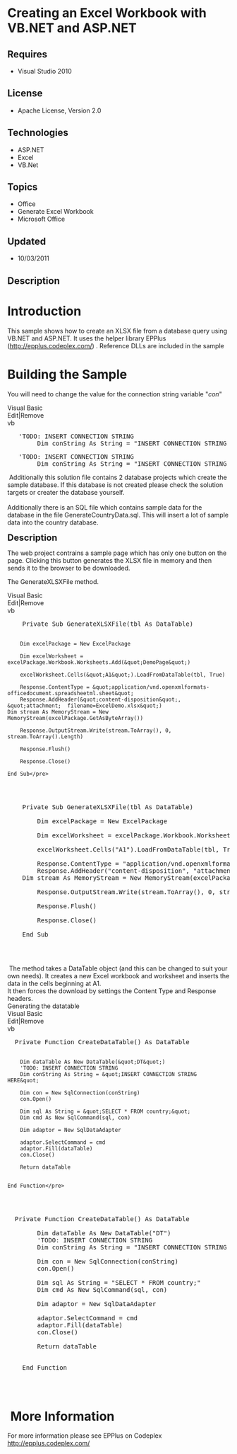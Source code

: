 # Creating an Excel Workbook with VB.NET and ASP.NET
## Requires
- Visual Studio 2010
## License
- Apache License, Version 2.0
## Technologies
- ASP.NET
- Excel
- VB.Net
## Topics
- Office
- Generate Excel Workbook
- Microsoft Office
## Updated
- 10/03/2011
## Description

<h1>Introduction</h1>
<p>This sample shows how to create an XLSX file from a database query using VB.NET and ASP.NET. It uses the helper library EPPlus (<a href="http://epplus.codeplex.com/">http://epplus.codeplex.com/</a>) . Reference DLLs are included in the sample</p>
<h1><span>Building the Sample</span></h1>
<p>You will need to change the value for the connection string variable &quot;<em>con</em>&quot;</p>
<div class="scriptcode">
<div class="pluginEditHolder" pluginCommand="mceScriptCode">
<div class="title"><span>Visual Basic</span></div>
<div class="pluginLinkHolder"><span class="pluginEditHolderLink">Edit</span>|<span class="pluginRemoveHolderLink">Remove</span></div>
<span class="hidden">vb</span>
<pre class="hidden">   'TODO: INSERT CONNECTION STRING
        Dim conString As String = &quot;INSERT CONNECTION STRING HERE&quot;</pre>
<div class="preview">
<pre class="vb">&nbsp;&nbsp;&nbsp;<span class="visualBasic__com">'TODO:&nbsp;INSERT&nbsp;CONNECTION&nbsp;STRING</span>&nbsp;
&nbsp;&nbsp;&nbsp;&nbsp;&nbsp;&nbsp;&nbsp;&nbsp;<span class="visualBasic__keyword">Dim</span>&nbsp;conString&nbsp;<span class="visualBasic__keyword">As</span>&nbsp;<span class="visualBasic__keyword">String</span>&nbsp;=&nbsp;<span class="visualBasic__string">&quot;INSERT&nbsp;CONNECTION&nbsp;STRING&nbsp;HERE&quot;</span></pre>
</div>
</div>
</div>
<div class="endscriptcode">&nbsp;Additionally this solution file contains 2 database projects which create the sample database. If this database is not created please check the solution targets or creater the database yourself.</div>
<div class="endscriptcode">&nbsp;</div>
<div class="endscriptcode">Additionally there is an SQL file which contains sample data for the database in the file GenerateCountryData.sql. This will insert a lot of sample data into the country database.</div>
<p><span style="font-size:20px; font-weight:bold">Description</span></p>
<p>The web project contrains a sample page which has only one button on the page. Clicking this button generates the XLSX file in memory and then sends it to the browser to be downloaded.</p>
<p>The GenerateXLSXFile method.</p>
<div class="scriptcode">
<div class="pluginEditHolder" pluginCommand="mceScriptCode">
<div class="title"><span>Visual Basic</span></div>
<div class="pluginLinkHolder"><span class="pluginEditHolderLink">Edit</span>|<span class="pluginRemoveHolderLink">Remove</span></div>
<span class="hidden">vb</span>
<pre class="hidden">    Private Sub GenerateXLSXFile(tbl As DataTable)

        Dim excelPackage = New ExcelPackage

        Dim excelWorksheet = excelPackage.Workbook.Worksheets.Add(&quot;DemoPage&quot;)

        excelWorksheet.Cells(&quot;A1&quot;).LoadFromDataTable(tbl, True)

        Response.ContentType = &quot;application/vnd.openxmlformats-officedocument.spreadsheetml.sheet&quot;
        Response.AddHeader(&quot;content-disposition&quot;, &quot;attachment;  filename=ExcelDemo.xlsx&quot;)
    Dim stream As MemoryStream = New MemoryStream(excelPackage.GetAsByteArray())

        Response.OutputStream.Write(stream.ToArray(), 0, stream.ToArray().Length)

        Response.Flush()

        Response.Close()

    End Sub</pre>
<div class="preview">
<pre id="codePreview" class="vb">&nbsp;&nbsp;&nbsp;&nbsp;<span class="visualBasic__keyword">Private</span>&nbsp;<span class="visualBasic__keyword">Sub</span>&nbsp;GenerateXLSXFile(tbl&nbsp;<span class="visualBasic__keyword">As</span>&nbsp;DataTable)&nbsp;
&nbsp;
&nbsp;&nbsp;&nbsp;&nbsp;&nbsp;&nbsp;&nbsp;&nbsp;<span class="visualBasic__keyword">Dim</span>&nbsp;excelPackage&nbsp;=&nbsp;<span class="visualBasic__keyword">New</span>&nbsp;ExcelPackage&nbsp;
&nbsp;
&nbsp;&nbsp;&nbsp;&nbsp;&nbsp;&nbsp;&nbsp;&nbsp;<span class="visualBasic__keyword">Dim</span>&nbsp;excelWorksheet&nbsp;=&nbsp;excelPackage.Workbook.Worksheets.Add(<span class="visualBasic__string">&quot;DemoPage&quot;</span>)&nbsp;
&nbsp;
&nbsp;&nbsp;&nbsp;&nbsp;&nbsp;&nbsp;&nbsp;&nbsp;excelWorksheet.Cells(<span class="visualBasic__string">&quot;A1&quot;</span>).LoadFromDataTable(tbl,&nbsp;<span class="visualBasic__keyword">True</span>)&nbsp;
&nbsp;
&nbsp;&nbsp;&nbsp;&nbsp;&nbsp;&nbsp;&nbsp;&nbsp;Response.ContentType&nbsp;=&nbsp;<span class="visualBasic__string">&quot;application/vnd.openxmlformats-officedocument.spreadsheetml.sheet&quot;</span>&nbsp;
&nbsp;&nbsp;&nbsp;&nbsp;&nbsp;&nbsp;&nbsp;&nbsp;Response.AddHeader(<span class="visualBasic__string">&quot;content-disposition&quot;</span>,&nbsp;<span class="visualBasic__string">&quot;attachment;&nbsp;&nbsp;filename=ExcelDemo.xlsx&quot;</span>)&nbsp;
&nbsp;&nbsp;&nbsp;&nbsp;<span class="visualBasic__keyword">Dim</span>&nbsp;stream&nbsp;<span class="visualBasic__keyword">As</span>&nbsp;MemoryStream&nbsp;=&nbsp;<span class="visualBasic__keyword">New</span>&nbsp;MemoryStream(excelPackage.GetAsByteArray())&nbsp;
&nbsp;
&nbsp;&nbsp;&nbsp;&nbsp;&nbsp;&nbsp;&nbsp;&nbsp;Response.OutputStream.Write(stream.ToArray(),&nbsp;<span class="visualBasic__number">0</span>,&nbsp;stream.ToArray().Length)&nbsp;
&nbsp;
&nbsp;&nbsp;&nbsp;&nbsp;&nbsp;&nbsp;&nbsp;&nbsp;Response.Flush()&nbsp;
&nbsp;
&nbsp;&nbsp;&nbsp;&nbsp;&nbsp;&nbsp;&nbsp;&nbsp;Response.Close()&nbsp;
&nbsp;
&nbsp;&nbsp;&nbsp;&nbsp;<span class="visualBasic__keyword">End</span>&nbsp;<span class="visualBasic__keyword">Sub</span></pre>
</div>
</div>
</div>
<div class="endscriptcode">&nbsp;The method takes a DataTable object (and this can be changed to suit your own needs). It creates a new Excel workbook and worksheet and inserts the data in the cells beginning at A1.</div>
<div class="endscriptcode"></div>
<div class="endscriptcode">It then forces the download by settings the Content Type and Response headers.</div>
<div class="endscriptcode"></div>
<div class="endscriptcode">Generating the datatable</div>
<div class="endscriptcode"></div>
<div class="endscriptcode">
<div class="scriptcode">
<div class="pluginEditHolder" pluginCommand="mceScriptCode">
<div class="title"><span>Visual Basic</span></div>
<div class="pluginLinkHolder"><span class="pluginEditHolderLink">Edit</span>|<span class="pluginRemoveHolderLink">Remove</span></div>
<span class="hidden">vb</span>
<pre class="hidden">  Private Function CreateDataTable() As DataTable

        Dim dataTable As New DataTable(&quot;DT&quot;)
        'TODO: INSERT CONNECTION STRING
        Dim conString As String = &quot;INSERT CONNECTION STRING HERE&quot;

        Dim con = New SqlConnection(conString)
        con.Open()

        Dim sql As String = &quot;SELECT * FROM country;&quot;
        Dim cmd As New SqlCommand(sql, con)

        Dim adaptor = New SqlDataAdapter

        adaptor.SelectCommand = cmd
        adaptor.Fill(dataTable)
        con.Close()

        Return dataTable


    End Function</pre>
<div class="preview">
<pre class="vb">&nbsp;&nbsp;<span class="visualBasic__keyword">Private</span>&nbsp;<span class="visualBasic__keyword">Function</span>&nbsp;CreateDataTable()&nbsp;<span class="visualBasic__keyword">As</span>&nbsp;DataTable&nbsp;
&nbsp;
&nbsp;&nbsp;&nbsp;&nbsp;&nbsp;&nbsp;&nbsp;&nbsp;<span class="visualBasic__keyword">Dim</span>&nbsp;dataTable&nbsp;<span class="visualBasic__keyword">As</span>&nbsp;<span class="visualBasic__keyword">New</span>&nbsp;DataTable(<span class="visualBasic__string">&quot;DT&quot;</span>)&nbsp;
&nbsp;&nbsp;&nbsp;&nbsp;&nbsp;&nbsp;&nbsp;&nbsp;<span class="visualBasic__com">'TODO:&nbsp;INSERT&nbsp;CONNECTION&nbsp;STRING</span>&nbsp;
&nbsp;&nbsp;&nbsp;&nbsp;&nbsp;&nbsp;&nbsp;&nbsp;<span class="visualBasic__keyword">Dim</span>&nbsp;conString&nbsp;<span class="visualBasic__keyword">As</span>&nbsp;<span class="visualBasic__keyword">String</span>&nbsp;=&nbsp;<span class="visualBasic__string">&quot;INSERT&nbsp;CONNECTION&nbsp;STRING&nbsp;HERE&quot;</span>&nbsp;
&nbsp;
&nbsp;&nbsp;&nbsp;&nbsp;&nbsp;&nbsp;&nbsp;&nbsp;<span class="visualBasic__keyword">Dim</span>&nbsp;con&nbsp;=&nbsp;<span class="visualBasic__keyword">New</span>&nbsp;SqlConnection(conString)&nbsp;
&nbsp;&nbsp;&nbsp;&nbsp;&nbsp;&nbsp;&nbsp;&nbsp;con.Open()&nbsp;
&nbsp;
&nbsp;&nbsp;&nbsp;&nbsp;&nbsp;&nbsp;&nbsp;&nbsp;<span class="visualBasic__keyword">Dim</span>&nbsp;sql&nbsp;<span class="visualBasic__keyword">As</span>&nbsp;<span class="visualBasic__keyword">String</span>&nbsp;=&nbsp;<span class="visualBasic__string">&quot;SELECT&nbsp;*&nbsp;FROM&nbsp;country;&quot;</span>&nbsp;
&nbsp;&nbsp;&nbsp;&nbsp;&nbsp;&nbsp;&nbsp;&nbsp;<span class="visualBasic__keyword">Dim</span>&nbsp;cmd&nbsp;<span class="visualBasic__keyword">As</span>&nbsp;<span class="visualBasic__keyword">New</span>&nbsp;SqlCommand(sql,&nbsp;con)&nbsp;
&nbsp;
&nbsp;&nbsp;&nbsp;&nbsp;&nbsp;&nbsp;&nbsp;&nbsp;<span class="visualBasic__keyword">Dim</span>&nbsp;adaptor&nbsp;=&nbsp;<span class="visualBasic__keyword">New</span>&nbsp;SqlDataAdapter&nbsp;
&nbsp;
&nbsp;&nbsp;&nbsp;&nbsp;&nbsp;&nbsp;&nbsp;&nbsp;adaptor.SelectCommand&nbsp;=&nbsp;cmd&nbsp;
&nbsp;&nbsp;&nbsp;&nbsp;&nbsp;&nbsp;&nbsp;&nbsp;adaptor.Fill(dataTable)&nbsp;
&nbsp;&nbsp;&nbsp;&nbsp;&nbsp;&nbsp;&nbsp;&nbsp;con.Close()&nbsp;
&nbsp;
&nbsp;&nbsp;&nbsp;&nbsp;&nbsp;&nbsp;&nbsp;&nbsp;<span class="visualBasic__keyword">Return</span>&nbsp;dataTable&nbsp;
&nbsp;
&nbsp;
&nbsp;&nbsp;&nbsp;&nbsp;<span class="visualBasic__keyword">End</span>&nbsp;<span class="visualBasic__keyword">Function</span></pre>
</div>
</div>
</div>
<h1 class="endscriptcode">&nbsp;More Information</h1>
<div class="endscriptcode"></div>
<div class="endscriptcode">For more information please see EPPlus on Codeplex <a href="http://epplus.codeplex.com/">
http://epplus.codeplex.com/</a></div>
</div>
